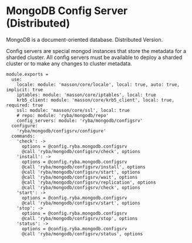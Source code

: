 
# MongoDB Config Server (Distributed)

MongoDB is a document-oriented database. Distributed Version.

Config servers are special mongod instances that store the metadata for a
sharded cluster.
All config servers must be available to deploy a sharded cluster or to make any
changes to cluster metadata.

    module.exports =
      use:
        locale: module: 'masson/core/locale', local: true, auto: true, implicit: true
        iptables: module: 'masson/core/iptables', local: true
        krb5_client: module: 'masson/core/krb5_client', local: true, required: true
        ssl: module: 'masson/core/ssl', local: true
        # repo: module: 'ryba/mongodb/repo'
        config_servers: module: 'ryba/mongodb/configsrv'
      configure:
        'ryba/mongodb/configsrv/configure'
      commands:
        'check': ->
          options = @config.ryba.mongodb.configsrv
          @call 'ryba/mongodb/configsrv/check', options
        'install': ->
          options = @config.ryba.mongodb.configsrv
          @call 'ryba/mongodb/configsrv/install', options
          @call 'ryba/mongodb/configsrv/start', options
          @call 'ryba/mongodb/configsrv/wait', options
          @call 'ryba/mongodb/configsrv/replication', options
          @call 'ryba/mongodb/configsrv/check', options
        'start': ->
          options = @config.ryba.mongodb.configsrv
          @call 'ryba/mongodb/configsrv/start', options
        'stop': ->
          options = @config.ryba.mongodb.configsrv
          @call 'ryba/mongodb/configsrv/stop', options
        'status': ->
          options = @config.ryba.mongodb.configsrv
          @call 'ryba/mongodb/configsrv/status', options
